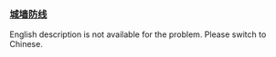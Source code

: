 ### [城墙防线](https://leetcode.com/problems/Nsibyl)

English description is not available for the problem. Please switch to Chinese.
